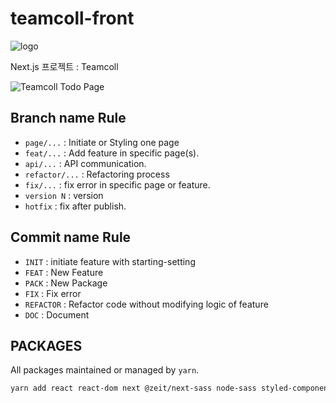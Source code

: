 # teamcoll-front

![logo](https://i.imgur.com/dMCfWFB.png)

Next.js 프로젝트 : Teamcoll

![Teamcoll Todo Page](https://i.imgur.com/R0JuXnY.png)

## Branch name Rule

-   `page/...` : Initiate or Styling one page
-   `feat/...` : Add feature in specific page(s).
-   `api/...` : API communication.
-   `refactor/...` : Refactoring process
-   `fix/...` : fix error in specific page or feature.
-   `version N` : version
-   `hotfix` : fix after publish.

## Commit name Rule

-   `INIT` : initiate feature with starting-setting
-   `FEAT` : New Feature
-   `PACK` : New Package
-   `FIX` : Fix error
-   `REFACTOR` : Refactor code without modifying logic of feature
-   `DOC` : Document

## PACKAGES

All packages maintained or managed by `yarn`.

```bash
yarn add react react-dom next @zeit/next-sass node-sass styled-components
```
